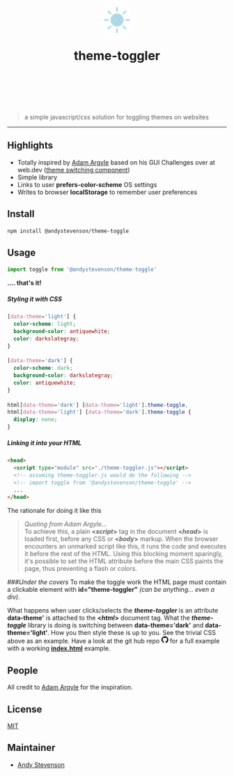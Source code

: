 <h1 align="center">
	<br>
	<img width="60" src="/favicon.svg" alt="theme-toggler">
  <p>theme-toggler</p>
  <span>
	<br>
	<br>
</h1>

> a simple javascript/css solution for toggling themes on websites

---

## Highlights

- Totally inspired by [Adam Argyle](https://github.com/argyleink) based on his GUI Challenges over at web.dev ([theme switching component](https://web.dev/building-a-theme-switch-component/))
- Simple library
- Links to user **prefers-color-scheme** OS settings
- Writes to browser **localStorage** to remember user preferences

## Install

```sh
npm install @andystevenson/theme-toggle
```

## Usage

```js
import toggle from '@andystevenson/theme-toggle'
```

**.... that's it!**

##### Styling it with CSS

```css
[data-theme='light'] {
  color-scheme: light;
  background-color: antiquewhite;
  color: darkslategray;
}

[data-theme='dark'] {
  color-scheme: dark;
  background-color: darkslategray;
  color: antiquewhite;
}

html[data-theme='dark'] [data-theme='light'].theme-toggle,
html[data-theme='light'] [data-theme='dark'].theme-toggle {
  display: none;
}
```

##### Linking it into your HTML

```html
<head>
  <script type="module" src="./theme-toggler.js"></script>
  <!-- assuming theme-toggler.js would do the following -->
  <!-- import toggle from '@andystevenson/theme-toggle' -->
  ...
</head>
```

The rationale for doing it like this

> _Quoting from Adam Argyle..._<br>
> To achieve this, a plain **<_script_>** tag in the document **<_head_>** is loaded first, before any CSS or **<_body_>** markup. When the browser encounters an unmarked script like this, it runs the code and executes it before the rest of the HTML. Using this blocking moment sparingly, it's possible to set the HTML attribute before the main CSS paints the page, thus preventing a flash or colors.

###_Under the covers_
To make the toggle work the HTML page must contain a clickable element with **id="theme-toggler"** _(can be anything... even a div)_.

What happens when user clicks/selects the _**theme-toggler**_ is an attribute **data-theme'** is attached to the **<_html_>** document tag. What the **_theme-toggle_** library is doing is switching between **data-theme='dark'** and **data-theme='light'**. How you then style these is up to you. See the trivial CSS above as an example. Have a look at the git hub repo [<img src='./GitHub-Mark-32px.png' width="16">](https://github.com/andystevenson/theme-toggle) for a full example with a working [**index.html**](https://github.com/andystevenson/theme-toggle/blob/master.index.html) example. <br>

## People

All credit to [Adam Argyle](https://github.com/argyleink) for the inspiration.

## License

[MIT](LICENSE.md)

## Maintainer

- [Andy Stevenson](https://github.com/andystevenson)
